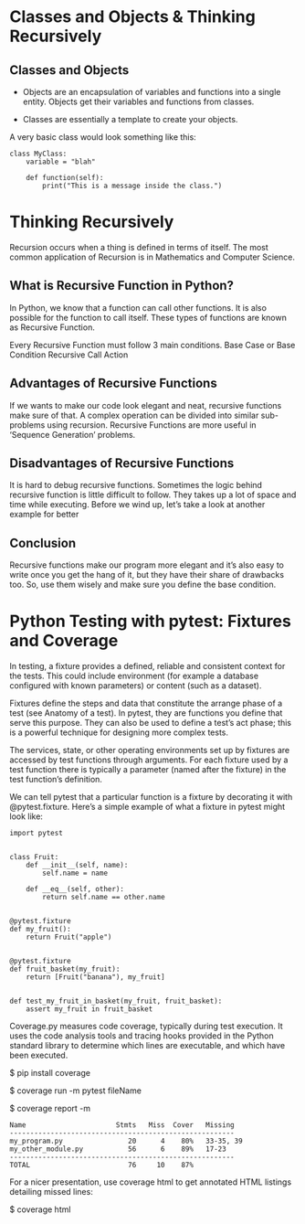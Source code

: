 # Classes and Objects & Thinking Recursively

## Classes and Objects
* Objects are an encapsulation of variables and functions into a single entity. Objects get their variables and functions from classes.

* Classes are essentially a template to create your objects.

A very basic class would look something like this:

```
class MyClass:
    variable = "blah"

    def function(self):
        print("This is a message inside the class.")
```    

# Thinking Recursively
Recursion occurs when a thing is defined in terms of itself. The most common application of Recursion is in Mathematics and Computer Science.

## What is Recursive Function in Python?
In Python, we know that a function can call other functions. It is also possible for the function to call itself. These types of functions are known as Recursive Function.

Every Recursive Function must follow 3 main conditions.
Base Case or Base Condition
Recursive Call
Action

## Advantages of Recursive Functions
If we wants to make our code look elegant and neat, recursive functions make sure of that.
A complex operation can be divided into similar sub-problems using recursion.
Recursive Functions are more useful in ‘Sequence Generation’ problems.

## Disadvantages of Recursive Functions
It is hard to debug recursive functions.
Sometimes the logic behind recursive function is little difficult to follow.
They takes up a lot of space and time while executing.
Before we wind up, let’s take a look at another example for better

## Conclusion
Recursive functions make our program more elegant and it’s also easy to write once you get the hang of it, but they have their share of drawbacks too.
So, use them wisely and make sure you define the base condition.

# Python Testing with pytest: Fixtures and Coverage
In testing, a fixture provides a defined, reliable and consistent context for the tests. This could include environment (for example a database configured with known parameters) or content (such as a dataset).

Fixtures define the steps and data that constitute the arrange phase of a test (see Anatomy of a test). In pytest, they are functions you define that serve this purpose. They can also be used to define a test’s act phase; this is a powerful technique for designing more complex tests.

The services, state, or other operating environments set up by fixtures are accessed by test functions through arguments. For each fixture used by a test function there is typically a parameter (named after the fixture) in the test function’s definition.

We can tell pytest that a particular function is a fixture by decorating it with @pytest.fixture. Here’s a simple example of what a fixture in pytest might look like:

```
import pytest


class Fruit:
    def __init__(self, name):
        self.name = name

    def __eq__(self, other):
        return self.name == other.name


@pytest.fixture
def my_fruit():
    return Fruit("apple")


@pytest.fixture
def fruit_basket(my_fruit):
    return [Fruit("banana"), my_fruit]


def test_my_fruit_in_basket(my_fruit, fruit_basket):
    assert my_fruit in fruit_basket
```


Coverage.py measures code coverage, typically during test execution. It uses the code analysis tools and tracing hooks provided in the Python standard library to determine which lines are executable, and which have been executed.

$ pip install coverage

$ coverage run -m pytest fileName

$ coverage report -m
```
Name                      Stmts   Miss  Cover   Missing
-------------------------------------------------------
my_program.py                20      4    80%   33-35, 39
my_other_module.py           56      6    89%   17-23
-------------------------------------------------------
TOTAL                        76     10    87%
```
For a nicer presentation, use coverage html to get annotated HTML listings detailing missed lines:

$ coverage html